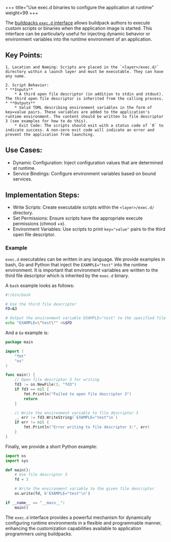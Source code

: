 +++
title="Use exec.d binaries to configure the application at runtime"
weight=99
+++

<!--more-->

The [buildpacks `exec.d` interface](https://github.com/buildpacks/spec/blob/main/buildpack.md#execd) allows buildpack authors to execute custom scripts or binaries when the application image is started. This interface can be particularly useful for injecting dynamic behavior or environment variables into the runtime environment of an application.

## Key Points:

    1. Location and Naming: Scripts are placed in the `<layer>/exec.d/` directory within a launch layer and must be executable. They can have any name.

    2. Script Behavior:
    * **Inputs**
        * A third open file descriptor (in addition to stdin and stdout).  The third open file descriptor is inherited from the calling process.
    * **Outputs**
        * Valid TOML describing environment variables in the form of key=value pairs. These variables are added to the application's runtime environment. The content should be written to file descriptor 3 (see examples for how to do this).
        * Exit Code: The scripts should exit with a status code of `0` to indicate success. A non-zero exit code will indicate an error and prevent the application from launching.

## Use Cases:
* Dynamic Configuration: Inject configuration values that are determined at runtime.
* Service Bindings: Configure environment variables based on bound services.

## Implementation Steps:
* Write Scripts: Create executable scripts within the `<layer>/exec.d/` directory.
* Set Permissions: Ensure scripts have the appropriate execute permissions (chmod +x).
* Environment Variables: Use scripts to print `key="value"` pairs to the third open file descriptor.

### Example

`exec.d` executables can be written in any language.  We provide examples in bash, Go and Python that inject the `EXAMPLE="test"` into the runtime environment.  It is important that environment variables are written to the third file descriptor which is inherited by the `exec.d` binary.

A `bash` example looks as follows:
```bash
#!/bin/bash

# Use the third file descriptor
FD=&3

# Output the environment variable EXAMPLE="test" to the specified file descriptor
echo "EXAMPLE=\"test\"" >&$FD
```

And a `Go` example is:
```Go
package main

import (
	"fmt"
	"os"
)

func main() {
	// Open file descriptor 3 for writing
	fd3 := os.NewFile(3, "fd3")
	if fd3 == nil {
		fmt.Println("Failed to open file descriptor 3")
		return
	}

	// Write the environment variable to file descriptor 3
	_, err := fd3.WriteString(`EXAMPLE="test"\n`)
	if err != nil {
		fmt.Println("Error writing to file descriptor 3:", err)
	}
}
```
Finally, we provide a short Python example:
```Python
import os
import sys

def main():
    # Use file descriptor 3
    fd = 3

    # Write the environment variable to the given file descriptor
    os.write(fd, b'EXAMPLE="test"\n')

if __name__ == "__main__":
    main()
```

The `exec.d` interface provides a powerful mechanism for dynamically configuring runtime environments in a flexible and programmable manner, enhancing the customization capabilities available to application programmers using buildpacks.